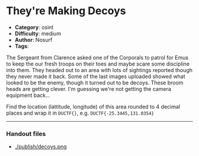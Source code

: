 They're Making Decoys
======================

- **Category**: osint
- **Difficulty**: medium
- **Author**: Nosurf
- **Tags**: 

The Sergeant from Clarence asked one of the Corporals to patrol for Emus to keep the our fresh troops on their toes and maybe scare some discipline into them. They headed out to an area with lots of sightings reported though they never made it back. Some of the last images uploaded showed what looked to be the enemy, though it turned out to be decoys. These broom heads are getting clever. I'm guessing we're not getting the camera equipment back...

Find the location (lattitude, longitude) of this area rounded to 4 decimal places and wrap it in `DUCTF{}`, e.g. `DUCTF{-25.3445,131.0354}`

---

### Handout files

- [./publish/decoys.png](./publish/decoys.png)
